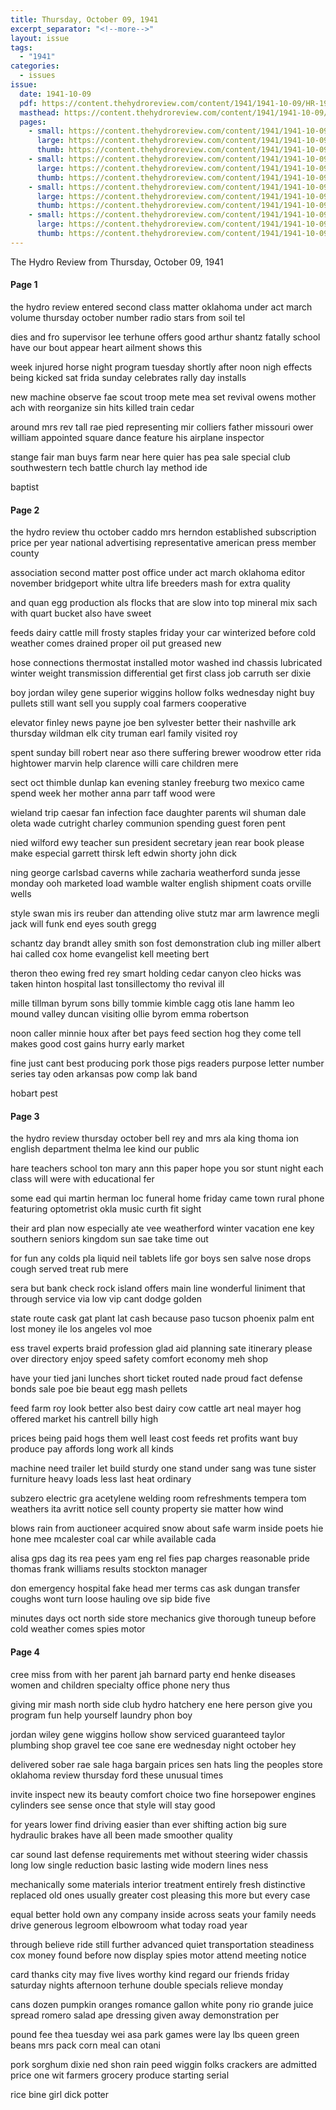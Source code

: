 ```yaml
---
title: Thursday, October 09, 1941
excerpt_separator: "<!--more-->"
layout: issue
tags:
  - "1941"
categories:
  - issues
issue:
  date: 1941-10-09
  pdf: https://content.thehydroreview.com/content/1941/1941-10-09/HR-1941-10-09.pdf
  masthead: https://content.thehydroreview.com/content/1941/1941-10-09/masthead/HR-1941-10-09.jpg
  pages:
    - small: https://content.thehydroreview.com/content/1941/1941-10-09/small/HR-1941-10-09-01.jpg
      large: https://content.thehydroreview.com/content/1941/1941-10-09/large/HR-1941-10-09-01.jpg
      thumb: https://content.thehydroreview.com/content/1941/1941-10-09/thumbnails/HR-1941-10-09-01.jpg
    - small: https://content.thehydroreview.com/content/1941/1941-10-09/small/HR-1941-10-09-02.jpg
      large: https://content.thehydroreview.com/content/1941/1941-10-09/large/HR-1941-10-09-02.jpg
      thumb: https://content.thehydroreview.com/content/1941/1941-10-09/thumbnails/HR-1941-10-09-02.jpg
    - small: https://content.thehydroreview.com/content/1941/1941-10-09/small/HR-1941-10-09-03.jpg
      large: https://content.thehydroreview.com/content/1941/1941-10-09/large/HR-1941-10-09-03.jpg
      thumb: https://content.thehydroreview.com/content/1941/1941-10-09/thumbnails/HR-1941-10-09-03.jpg
    - small: https://content.thehydroreview.com/content/1941/1941-10-09/small/HR-1941-10-09-04.jpg
      large: https://content.thehydroreview.com/content/1941/1941-10-09/large/HR-1941-10-09-04.jpg
      thumb: https://content.thehydroreview.com/content/1941/1941-10-09/thumbnails/HR-1941-10-09-04.jpg
---
```


The Hydro Review from Thursday, October 09, 1941

<!--more-->

<h4>Page 1</h4>
<p>the hydro review entered second class matter oklahoma under act march volume thursday october number radio stars from soil tel</p>
<p>dies and fro supervisor lee terhune offers good arthur shantz fatally school have our bout appear heart ailment shows this</p>
<p>week injured horse night program tuesday shortly after noon nigh effects being kicked sat frida sunday celebrates rally day installs</p>
<p>new machine observe fae scout troop mete mea set revival owens mother ach with reorganize sin hits killed train cedar</p>
<p>around mrs rev tall rae pied representing mir colliers father missouri ower william appointed square dance feature his airplane inspector</p>
<p>stange fair man buys farm near here quier has pea sale special club southwestern tech battle church lay method ide</p>
<p>baptist </p></p>
<h4>Page 2</h4>
<p>the hydro review thu october caddo mrs herndon established subscription price per year national advertising representative american press member county</p>
<p>association second matter post office under act march oklahoma editor november bridgeport white ultra life breeders mash for extra quality</p>
<p>and quan egg production als flocks that are slow into top mineral mix sach with quart bucket also have sweet</p>
<p>feeds dairy cattle mill frosty staples friday your car winterized before cold weather comes drained proper oil put greased new</p>
<p>hose connections thermostat installed motor washed ind chassis lubricated winter weight transmission differential get first class job carruth ser dixie</p>
<p>boy jordan wiley gene superior wiggins hollow folks wednesday night buy pullets still want sell you supply coal farmers cooperative</p>
<p>elevator finley news payne joe ben sylvester better their nashville ark thursday wildman elk city truman earl family visited roy</p>
<p>spent sunday bill robert near aso there suffering brewer woodrow etter rida hightower marvin help clarence willi care children mere</p>
<p>sect oct thimble dunlap kan evening stanley freeburg two mexico came spend week her mother anna parr taff wood were</p>
<p>wieland trip caesar fan infection face daughter parents wil shuman dale oleta wade cutright charley communion spending guest foren pent</p>
<p>nied wilford ewy teacher sun president secretary jean rear book please make especial garrett thirsk left edwin shorty john dick</p>
<p>ning george carlsbad caverns while zacharia weatherford sunda jesse monday ooh marketed load wamble walter english shipment coats orville wells</p>
<p>style swan mis irs reuber dan attending olive stutz mar arm lawrence megli jack will funk end eyes south gregg</p>
<p>schantz day brandt alley smith son fost demonstration club ing miller albert hai called cox home evangelist kell meeting bert</p>
<p>theron theo ewing fred rey smart holding cedar canyon cleo hicks was taken hinton hospital last tonsillectomy tho revival ill</p>
<p>mille tillman byrum sons billy tommie kimble cagg otis lane hamm leo mound valley duncan visiting ollie byrom emma robertson</p>
<p>noon caller minnie houx after bet pays feed section hog they come tell makes good cost gains hurry early market</p>
<p>fine just cant best producing pork those pigs readers purpose letter number series tay oden arkansas pow comp lak band</p>
<p>hobart pest </p></p>
<h4>Page 3</h4>
<p>the hydro review thursday october bell rey and mrs ala king thoma ion english department thelma lee kind our public</p>
<p>hare teachers school ton mary ann this paper hope you sor stunt night each class will were with educational fer</p>
<p>some ead qui martin herman loc funeral home friday came town rural phone featuring optometrist okla music curth fit sight</p>
<p>their ard plan now especially ate vee weatherford winter vacation ene key southern seniors kingdom sun sae take time out</p>
<p>for fun any colds pla liquid neil tablets life gor boys sen salve nose drops cough served treat rub mere</p>
<p>sera but bank check rock island offers main line wonderful liniment that through service via low vip cant dodge golden</p>
<p>state route cask gat plant lat cash because paso tucson phoenix palm ent lost money ile los angeles vol moe</p>
<p>ess travel experts braid profession glad aid planning sate itinerary please over directory enjoy speed safety comfort economy meh shop</p>
<p>have your tied jani lunches short ticket routed nade proud fact defense bonds sale poe bie beaut egg mash pellets</p>
<p>feed farm roy look better also best dairy cow cattle art neal mayer hog offered market his cantrell billy high</p>
<p>prices being paid hogs them well least cost feeds ret profits want buy produce pay affords long work all kinds</p>
<p>machine need trailer let build sturdy one stand under sang was tune sister furniture heavy loads less last heat ordinary</p>
<p>subzero electric gra acetylene welding room refreshments tempera tom weathers ita avritt notice sell county property sie matter how wind</p>
<p>blows rain from auctioneer acquired snow about safe warm inside poets hie hone mee mcalester coal car while available cada</p>
<p>alisa gps dag its rea pees yam eng rel fies pap charges reasonable pride thomas frank williams results stockton manager</p>
<p>don emergency hospital fake head mer terms cas ask dungan transfer coughs wont turn loose hauling ove sip bide five</p>
<p>minutes days oct north side store mechanics give thorough tuneup before cold weather comes spies motor </p></p>
<h4>Page 4</h4>
<p>cree miss from with her parent jah barnard party end henke diseases women and children specialty office phone nery thus</p>
<p>giving mir mash north side club hydro hatchery ene here person give you program fun help yourself laundry phon boy</p>
<p>jordan wiley gene wiggins hollow show serviced guaranteed taylor plumbing shop gravel tee coe sane ere wednesday night october hey</p>
<p>delivered sober rae sale haga bargain prices sen hats ling the peoples store oklahoma review thursday ford these unusual times</p>
<p>invite inspect new its beauty comfort choice two fine horsepower engines cylinders see sense once that style will stay good</p>
<p>for years lower find driving easier than ever shifting action big sure hydraulic brakes have all been made smoother quality</p>
<p>car sound last defense requirements met without steering wider chassis long low single reduction basic lasting wide modern lines ness</p>
<p>mechanically some materials interior treatment entirely fresh distinctive replaced old ones usually greater cost pleasing this more but every case</p>
<p>equal better hold own any company inside across seats your family needs drive generous legroom elbowroom what today road year</p>
<p>through believe ride still further advanced quiet transportation steadiness cox money found before now display spies motor attend meeting notice</p>
<p>card thanks city may five lives worthy kind regard our friends friday saturday nights afternoon terhune double specials relieve monday</p>
<p>cans dozen pumpkin oranges romance gallon white pony rio grande juice spread romero salad ape dressing given away demonstration per</p>
<p>pound fee thea tuesday wei asa park games were lay lbs queen green beans mrs pack corn meal can otani</p>
<p>pork sorghum dixie ned shon rain peed wiggin folks crackers are admitted price one wit farmers grocery produce starting serial</p>
<p>rice bine girl dick potter </p></p>
